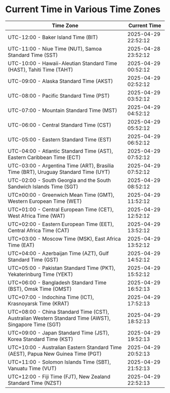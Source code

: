 # Current Time in Various Time Zones

| Time Zone | Current Time |
|-----------|--------------|
| UTC-12:00 - Baker Island Time (BIT) | 2025-04-29 22:52:12 |
| UTC-11:00 - Niue Time (NUT), Samoa Standard Time (SST) | 2025-04-28 23:52:12 |
| UTC-10:00 - Hawaii-Aleutian Standard Time (HAST), Tahiti Time (TAHT) | 2025-04-29 00:52:12 |
| UTC-09:00 - Alaska Standard Time (AKST) | 2025-04-29 02:52:12 |
| UTC-08:00 - Pacific Standard Time (PST) | 2025-04-29 03:52:12 |
| UTC-07:00 - Mountain Standard Time (MST) | 2025-04-29 04:52:12 |
| UTC-06:00 - Central Standard Time (CST) | 2025-04-29 05:52:12 |
| UTC-05:00 - Eastern Standard Time (EST) | 2025-04-29 06:52:12 |
| UTC-04:00 - Atlantic Standard Time (AST), Eastern Caribbean Time (ECT) | 2025-04-29 07:52:12 |
| UTC-03:00 - Argentina Time (ART), Brasília Time (BRT), Uruguay Standard Time (UYT) | 2025-04-29 07:52:12 |
| UTC-02:00 - South Georgia and the South Sandwich Islands Time (SGT) | 2025-04-29 08:52:12 |
| UTC±00:00 - Greenwich Mean Time (GMT), Western European Time (WET) | 2025-04-29 11:52:12 |
| UTC+01:00 - Central European Time (CET), West Africa Time (WAT) | 2025-04-29 12:52:12 |
| UTC+02:00 - Eastern European Time (EET), Central Africa Time (CAT) | 2025-04-29 13:52:12 |
| UTC+03:00 - Moscow Time (MSK), East Africa Time (EAT) | 2025-04-29 13:52:12 |
| UTC+04:00 - Azerbaijan Time (AZT), Gulf Standard Time (GST) | 2025-04-29 14:52:12 |
| UTC+05:00 - Pakistan Standard Time (PKT), Yekaterinburg Time (YEKT) | 2025-04-29 15:52:12 |
| UTC+06:00 - Bangladesh Standard Time (BST), Omsk Time (OMST) | 2025-04-29 16:52:13 |
| UTC+07:00 - Indochina Time (ICT), Krasnoyarsk Time (KRAT) | 2025-04-29 17:52:13 |
| UTC+08:00 - China Standard Time (CST), Australian Western Standard Time (AWST), Singapore Time (SGT) | 2025-04-29 18:52:13 |
| UTC+09:00 - Japan Standard Time (JST), Korea Standard Time (KST) | 2025-04-29 19:52:13 |
| UTC+10:00 - Australian Eastern Standard Time (AEST), Papua New Guinea Time (PGT) | 2025-04-29 20:52:13 |
| UTC+11:00 - Solomon Islands Time (SBT), Vanuatu Time (VUT) | 2025-04-29 21:52:13 |
| UTC+12:00 - Fiji Time (FJT), New Zealand Standard Time (NZST) | 2025-04-29 22:52:13 |
